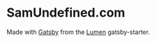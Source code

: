 # SamUndefined.com
Made with [Gatsby](http://github.com/gatsbyjs/gatsby) from the [Lumen](http://github.com/alxshelepenok/gatsby-starter-lumen) gatsby-starter.

